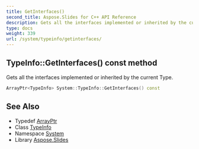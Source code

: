 ```yaml
---
title: GetInterfaces()
second_title: Aspose.Slides for C++ API Reference
description: Gets all the interfaces implemented or inherited by the current Type.
type: docs
weight: 339
url: /system/typeinfo/getinterfaces/
---
```

## TypeInfo::GetInterfaces() const method


Gets all the interfaces implemented or inherited by the current Type.

```cpp
ArrayPtr<TypeInfo> System::TypeInfo::GetInterfaces() const
```

## See Also

* Typedef [ArrayPtr](../../arrayptr/)
* Class [TypeInfo](../)
* Namespace [System](../../)
* Library [Aspose.Slides](../../../)